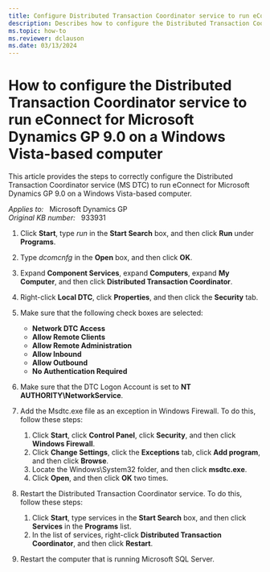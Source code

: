 ```yaml
---
title: Configure Distributed Transaction Coordinator service to run eConnect on a Windows Vista-based computer
description: Describes how to configure the Distributed Transaction Coordinator service to run eConnect for Microsoft Dynamics GP 9.0 on a Windows Vista-based computer.
ms.topic: how-to
ms.reviewer: dclauson
ms.date: 03/13/2024
---
```

# How to configure the Distributed Transaction Coordinator service to run eConnect for Microsoft Dynamics GP 9.0 on a Windows Vista-based computer

This article provides the steps to correctly configure the Distributed Transaction Coordinator service (MS DTC) to run eConnect for Microsoft Dynamics GP 9.0 on a Windows Vista-based computer.

_Applies to:_ &nbsp; Microsoft Dynamics GP  
_Original KB number:_ &nbsp; 933931

1. Click **Start**, type *run* in the **Start Search** box, and then click **Run** under **Programs**.
2. Type *dcomcnfg* in the **Open** box, and then click **OK**.
3. Expand **Component Services**, expand **Computers**, expand **My Computer**, and then click **Distributed Transaction Coordinator**.
4. Right-click **Local DTC**, click **Properties**, and then click the **Security** tab.
5. Make sure that the following check boxes are selected:

    - **Network DTC Access**
    - **Allow Remote Clients**
    - **Allow Remote Administration**
    - **Allow Inbound**
    - **Allow Outbound**
    - **No Authentication Required**

6. Make sure that the DTC Logon Account is set to **NT AUTHORITY\\NetworkService**.
7. Add the Msdtc.exe file as an exception in Windows Firewall. To do this, follow these steps:

    1. Click **Start**, click **Control Panel**, click **Security**, and then click **Windows Firewall**.
    2. Click **Change Settings**, click the **Exceptions** tab, click **Add program**, and then click **Browse**.
    3. Locate the Windows\\System32 folder, and then click **msdtc.exe**.
    4. Click **Open**, and then click **OK** two times.

8. Restart the Distributed Transaction Coordinator service. To do this, follow these steps:

    1. Click **Start**, type services in the **Start Search** box, and then click **Services** in the **Programs** list.
    2. In the list of services, right-click **Distributed Transaction Coordinator**, and then click **Restart**.

9. Restart the computer that is running Microsoft SQL Server.
